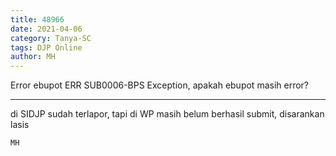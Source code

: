 ```yaml
---
title: 48966
date: 2021-04-06
category: Tanya-SC
tags: DJP Online
author: MH
---
```


Error ebupot ERR SUB0006-BPS Exception, apakah ebupot masih error?

---

di SIDJP sudah terlapor, tapi di WP masih belum berhasil submit, disarankan lasis

`MH`
